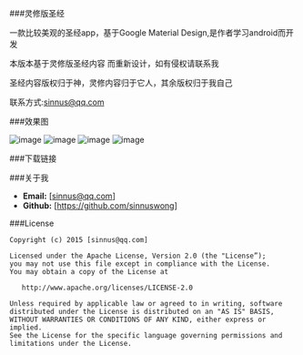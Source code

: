 ###灵修版圣经

一款比较美观的圣经app，基于Google Material Design,是作者学习android而开发

本版本基于灵修版圣经内容 而重新设计，如有侵权请联系我

圣经内容版权归于神，灵修内容归于它人，其余版权归于我自己

联系方式:sinnus@qq.com

###效果图

![image](https://github.com/sinnuswong/Bible/blob/master/screenshots/1.jpg)
![image](https://github.com/sinnuswong/Bible/blob/master/screenshots/2.jpg)
![image](https://github.com/sinnuswong/Bible/blob/master/screenshots/3.jpg)
![image](https://github.com/sinnuswong/Bible/blob/master/screenshots/4.jpg)

###下载链接

###关于我

* **Email:** [sinnus@qq.com]
* **Github:** [https://github.com/sinnuswong]

###License
```
Copyright (c) 2015 [sinnus@qq.com]

Licensed under the Apache License, Version 2.0 (the "License”);
you may not use this file except in compliance with the License.
You may obtain a copy of the License at
   
   http://www.apache.org/licenses/LICENSE-2.0

Unless required by applicable law or agreed to in writing, software
distributed under the License is distributed on an "AS IS" BASIS,
WITHOUT WARRANTIES OR CONDITIONS OF ANY KIND, either express or implied.
See the License for the specific language governing permissions and
limitations under the License.
```
